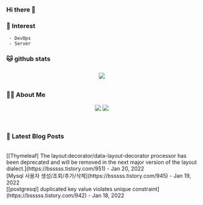 
### Hi there 👋   

### 📖   Interest   
     - DevOps   
     - Server  

###  🐱 github stats  

<div id="main" align="center">
    <img src="https://github-readme-stats.vercel.app/api?username=qpyu66&hide=stars,contribs&count_private=true&show_icons=true"
        style="height: auto; margin-left: 20px; margin-right: 20px; padding: 10px;"/>
</div>

###  💁‍♀️ About Me  
<p align="center">
    <a href="https://bsssss.tistory.com/"><img src="https://img.shields.io/badge/Blog-FF5722?style=flat-square&logo=Blogger&logoColor=white"/></a>
    <a href="mailto:qpyu66@gmail.com"><img src="https://img.shields.io/badge/Gmail-d14836?style=flat-square&logo=Gmail&logoColor=white&link=qpyu66@gmail.com"/></a>
</p>

<br>

### 📕 Latest Blog Posts   
<br>
[[Thymeleaf] The layout:decorator/data-layout-decorator processor has been deprecated and will be removed in the next major version of the layout dialect.](https://bsssss.tistory.com/951) - Jan 20, 2022<br>
[Mysql 사용자 생성/조회/추가/삭제](https://bsssss.tistory.com/945) - Jan 19, 2022<br>
[[postgresql] duplicated key value violates unique constraint](https://bsssss.tistory.com/942) - Jan 18, 2022<br>
